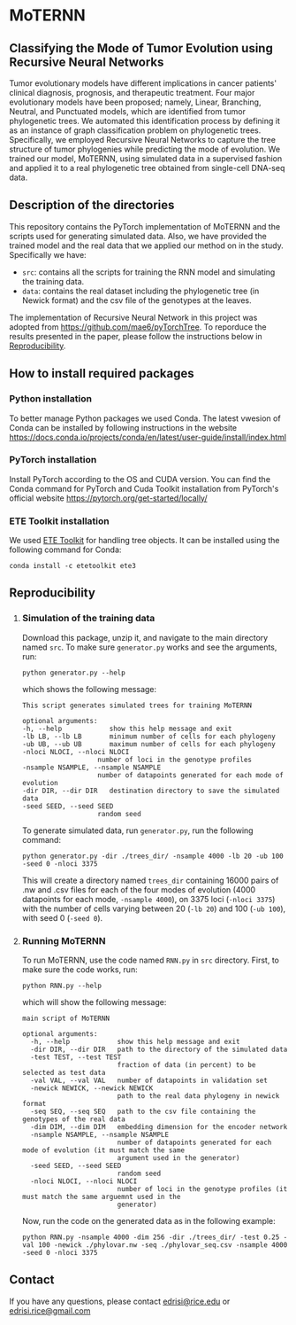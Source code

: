# MoTERNN 
## Classifying the Mode of Tumor Evolution using Recursive Neural Networks
Tumor evolutionary models have different implications in cancer patients' clinical diagnosis, prognosis, and therapeutic treatment. Four major evolutionary models have been proposed; namely, Linear, Branching, Neutral, and Punctuated models, which are identified from tumor phylogenetic trees. We automated this identification process by defining it as an instance of graph classification problem on phylogenetic trees. Specifically, we employed Recursive Neural Networks to capture the tree structure of tumor phylogenies while predicting the mode of evolution. We trained our model, MoTERNN, using simulated data in a supervised fashion and applied it to a real phylogenetic tree obtained from single-cell DNA-seq data.
## Description of the directories
This repository contains the PyTorch implementation of MoTERNN and the scripts used for generating simulated data. Also, we have provided the trained model and the real data that we applied our method on in the study. Specifically we have:
- `src`: contains all the scripts for training the RNN model and simulating the training data.
- `data`: contains the real dataset including the phylogenetic tree (in Newick format) and the csv file of the genotypes at the leaves. 

The implementation of Recursive Neural Network in this project was adopted from https://github.com/mae6/pyTorchTree. To reporduce the results presented in the paper, please follow the instructions below in [Reproducibility](https://github.com/NakhlehLab/MoTERNN#reproducibility).
## How to install required packages
### Python installation
To better manage Python packages we used Conda. The latest vwesion of Conda can be installed by following instructions in the website https://docs.conda.io/projects/conda/en/latest/user-guide/install/index.html

### PyTorch installation
Install PyTorch according to the OS and CUDA version. You can find the Conda command for PyTorch and Cuda Toolkit installation from PyTorch's official website https://pytorch.org/get-started/locally/

### ETE Toolkit installation
We used [ETE Toolkit](http://etetoolkit.org) for handling tree objects. It can be installed using the following command for Conda:
```
conda install -c etetoolkit ete3
```
## Reproducibility
  1. ### Simulation of the training data
     Download this package, unzip it, and navigate to the main directory named `src`. To make sure `generator.py` works and see the arguments, run:
     ```
     python generator.py --help
     ```
     which shows the following message:
     ```
     This script generates simulated trees for training MoTERNN
     
     optional arguments:
     -h, --help            show this help message and exit
     -lb LB, --lb LB       minimum number of cells for each phylogeny
     -ub UB, --ub UB       maximum number of cells for each phylogeny
     -nloci NLOCI, --nloci NLOCI
                        number of loci in the genotype profiles
     -nsample NSAMPLE, --nsample NSAMPLE
                        number of datapoints generated for each mode of evolution
     -dir DIR, --dir DIR   destination directory to save the simulated data
     -seed SEED, --seed SEED
                        random seed
     ```
     To generate simulated data, run `generator.py`, run the following command:
     ```
     python generator.py -dir ./trees_dir/ -nsample 4000 -lb 20 -ub 100 -seed 0 -nloci 3375
     ```
     This will create a directory named `trees_dir` containing 16000 pairs of .nw and .csv files for each of the four modes of evolution (4000 datapoints for each mode, `-nsample 4000`), on 3375 loci (`-nloci 3375`) with the number of cells varying between 20 (`-lb 20`) and 100 (`-ub 100`), with seed 0 (`-seed 0`).
   2. ### Running MoTERNN
      To run MoTERNN, use the code named `RNN.py` in `src` directory. First, to make sure the code works, run:
      ```
      python RNN.py --help
      ```
      which will show the following message:
      ```
      main script of MoTERNN

      optional arguments:
        -h, --help            show this help message and exit
        -dir DIR, --dir DIR   path to the directory of the simulated data
        -test TEST, --test TEST
                              fraction of data (in percent) to be selected as test data
        -val VAL, --val VAL   number of datapoints in validation set
        -newick NEWICK, --newick NEWICK
                              path to the real data phylogeny in newick format
        -seq SEQ, --seq SEQ   path to the csv file containing the genotypes of the real data
        -dim DIM, --dim DIM   embedding dimension for the encoder network
        -nsample NSAMPLE, --nsample NSAMPLE
                              number of datapoints generated for each mode of evolution (it must match the same
                              argument used in the generator)
        -seed SEED, --seed SEED
                              random seed
        -nloci NLOCI, --nloci NLOCI
                              number of loci in the genotype profiles (it must match the same arguemnt used in the
                              generator)
      ```
      Now, run the code on the generated data as in the following example:
      ```
      python RNN.py -nsample 4000 -dim 256 -dir ./trees_dir/ -test 0.25 -val 100 -newick ./phylovar.nw -seq ./phylovar_seq.csv -nsample 4000 -seed 0 -nloci 3375
      ```
## Contact
If you have any questions, please contact edrisi@rice.edu or edrisi.rice@gmail.com
